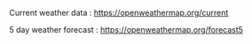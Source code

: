 Current weather data : https://openweathermap.org/current

5 day weather forecast : https://openweathermap.org/forecast5
